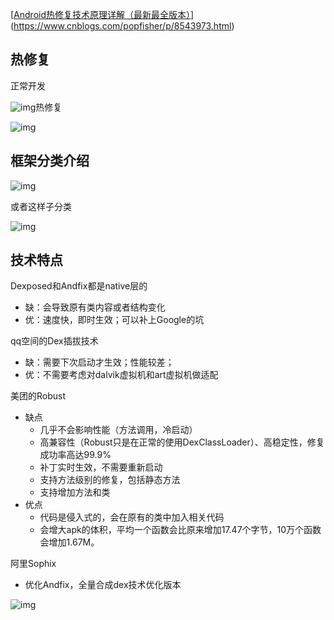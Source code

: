 [[Android热修复技术原理详解（最新最全版本）](https://www.cnblogs.com/popfisher/p/8543973.html)](https://www.cnblogs.com/popfisher/p/8543973.html)

## 热修复

正常开发

![img](https://images2018.cnblogs.com/blog/823551/201803/823551-20180311132422132-630335315.png)热修复

![img](https://images2018.cnblogs.com/blog/823551/201803/823551-20180311132434276-1651642452.png)

## 框架分类介绍

![img](https://images2018.cnblogs.com/blog/823551/201803/823551-20180313230533833-1720866500.png)

或者这样子分类

![img](https://images2018.cnblogs.com/blog/823551/201803/823551-20180313230542094-924942701.png)

## 技术特点

Dexposed和Andfix都是native层的

- 缺：会导致原有类内容或者结构变化
- 优：速度快，即时生效；可以补上Google的坑



qq空间的Dex插拔技术

- 缺：需要下次启动才生效；性能较差；
- 优：不需要考虑对dalvik虚拟机和art虚拟机做适配



美团的Robust

- 缺点
  - 几乎不会影响性能（方法调用，冷启动）
  - 高兼容性（Robust只是在正常的使用DexClassLoader）、高稳定性，修复成功率高达99.9%
  - 补丁实时生效，不需要重新启动
  - 支持方法级别的修复，包括静态方法
  - 支持增加方法和类
- 优点
  - 代码是侵入式的，会在原有的类中加入相关代码
  - 会增大apk的体积，平均一个函数会比原来增加17.47个字节，10万个函数会增加1.67M。



阿里Sophix

- 优化Andfix，全量合成dex技术优化版本

![img](https://images2018.cnblogs.com/blog/823551/201803/823551-20180311132855847-745121352.png)
